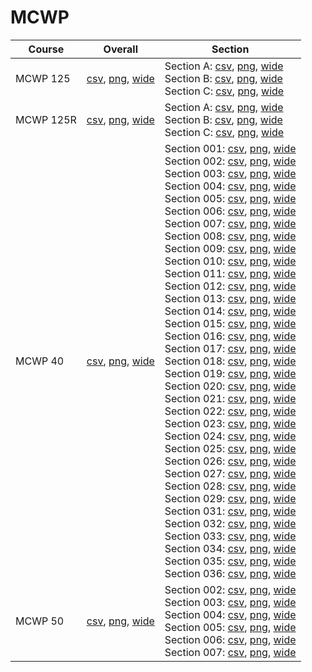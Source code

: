 # MCWP

| Course | Overall | Section |
| ------ | ------- | ------- |
| MCWP 125 | [csv](https://github.com/UCSD-Historical-Enrollment-Data/2024Fall/blob/main/overall/MCWP%20125.csv), [png](https://raw.githubusercontent.com/UCSD-Historical-Enrollment-Data/2024Fall/main/plot_overall/MCWP%20125.png), [wide](https://raw.githubusercontent.com/UCSD-Historical-Enrollment-Data/2024Fall/main/plot_overall_wide/MCWP%20125.png) | Section A: [csv](https://github.com/UCSD-Historical-Enrollment-Data/2024Fall/blob/main/section/MCWP%20125_A.csv), [png](https://raw.githubusercontent.com/UCSD-Historical-Enrollment-Data/2024Fall/main/plot_section/MCWP%20125_A.png), [wide](https://raw.githubusercontent.com/UCSD-Historical-Enrollment-Data/2024Fall/main/plot_section_wide/MCWP%20125_A.png)<br>Section B: [csv](https://github.com/UCSD-Historical-Enrollment-Data/2024Fall/blob/main/section/MCWP%20125_B.csv), [png](https://raw.githubusercontent.com/UCSD-Historical-Enrollment-Data/2024Fall/main/plot_section/MCWP%20125_B.png), [wide](https://raw.githubusercontent.com/UCSD-Historical-Enrollment-Data/2024Fall/main/plot_section_wide/MCWP%20125_B.png)<br>Section C: [csv](https://github.com/UCSD-Historical-Enrollment-Data/2024Fall/blob/main/section/MCWP%20125_C.csv), [png](https://raw.githubusercontent.com/UCSD-Historical-Enrollment-Data/2024Fall/main/plot_section/MCWP%20125_C.png), [wide](https://raw.githubusercontent.com/UCSD-Historical-Enrollment-Data/2024Fall/main/plot_section_wide/MCWP%20125_C.png) |
| MCWP 125R | [csv](https://github.com/UCSD-Historical-Enrollment-Data/2024Fall/blob/main/overall/MCWP%20125R.csv), [png](https://raw.githubusercontent.com/UCSD-Historical-Enrollment-Data/2024Fall/main/plot_overall/MCWP%20125R.png), [wide](https://raw.githubusercontent.com/UCSD-Historical-Enrollment-Data/2024Fall/main/plot_overall_wide/MCWP%20125R.png) | Section A: [csv](https://github.com/UCSD-Historical-Enrollment-Data/2024Fall/blob/main/section/MCWP%20125R_A.csv), [png](https://raw.githubusercontent.com/UCSD-Historical-Enrollment-Data/2024Fall/main/plot_section/MCWP%20125R_A.png), [wide](https://raw.githubusercontent.com/UCSD-Historical-Enrollment-Data/2024Fall/main/plot_section_wide/MCWP%20125R_A.png)<br>Section B: [csv](https://github.com/UCSD-Historical-Enrollment-Data/2024Fall/blob/main/section/MCWP%20125R_B.csv), [png](https://raw.githubusercontent.com/UCSD-Historical-Enrollment-Data/2024Fall/main/plot_section/MCWP%20125R_B.png), [wide](https://raw.githubusercontent.com/UCSD-Historical-Enrollment-Data/2024Fall/main/plot_section_wide/MCWP%20125R_B.png)<br>Section C: [csv](https://github.com/UCSD-Historical-Enrollment-Data/2024Fall/blob/main/section/MCWP%20125R_C.csv), [png](https://raw.githubusercontent.com/UCSD-Historical-Enrollment-Data/2024Fall/main/plot_section/MCWP%20125R_C.png), [wide](https://raw.githubusercontent.com/UCSD-Historical-Enrollment-Data/2024Fall/main/plot_section_wide/MCWP%20125R_C.png) |
| MCWP 40 | [csv](https://github.com/UCSD-Historical-Enrollment-Data/2024Fall/blob/main/overall/MCWP%2040.csv), [png](https://raw.githubusercontent.com/UCSD-Historical-Enrollment-Data/2024Fall/main/plot_overall/MCWP%2040.png), [wide](https://raw.githubusercontent.com/UCSD-Historical-Enrollment-Data/2024Fall/main/plot_overall_wide/MCWP%2040.png) | Section 001: [csv](https://github.com/UCSD-Historical-Enrollment-Data/2024Fall/blob/main/section/MCWP%2040_001.csv), [png](https://raw.githubusercontent.com/UCSD-Historical-Enrollment-Data/2024Fall/main/plot_section/MCWP%2040_001.png), [wide](https://raw.githubusercontent.com/UCSD-Historical-Enrollment-Data/2024Fall/main/plot_section_wide/MCWP%2040_001.png)<br>Section 002: [csv](https://github.com/UCSD-Historical-Enrollment-Data/2024Fall/blob/main/section/MCWP%2040_002.csv), [png](https://raw.githubusercontent.com/UCSD-Historical-Enrollment-Data/2024Fall/main/plot_section/MCWP%2040_002.png), [wide](https://raw.githubusercontent.com/UCSD-Historical-Enrollment-Data/2024Fall/main/plot_section_wide/MCWP%2040_002.png)<br>Section 003: [csv](https://github.com/UCSD-Historical-Enrollment-Data/2024Fall/blob/main/section/MCWP%2040_003.csv), [png](https://raw.githubusercontent.com/UCSD-Historical-Enrollment-Data/2024Fall/main/plot_section/MCWP%2040_003.png), [wide](https://raw.githubusercontent.com/UCSD-Historical-Enrollment-Data/2024Fall/main/plot_section_wide/MCWP%2040_003.png)<br>Section 004: [csv](https://github.com/UCSD-Historical-Enrollment-Data/2024Fall/blob/main/section/MCWP%2040_004.csv), [png](https://raw.githubusercontent.com/UCSD-Historical-Enrollment-Data/2024Fall/main/plot_section/MCWP%2040_004.png), [wide](https://raw.githubusercontent.com/UCSD-Historical-Enrollment-Data/2024Fall/main/plot_section_wide/MCWP%2040_004.png)<br>Section 005: [csv](https://github.com/UCSD-Historical-Enrollment-Data/2024Fall/blob/main/section/MCWP%2040_005.csv), [png](https://raw.githubusercontent.com/UCSD-Historical-Enrollment-Data/2024Fall/main/plot_section/MCWP%2040_005.png), [wide](https://raw.githubusercontent.com/UCSD-Historical-Enrollment-Data/2024Fall/main/plot_section_wide/MCWP%2040_005.png)<br>Section 006: [csv](https://github.com/UCSD-Historical-Enrollment-Data/2024Fall/blob/main/section/MCWP%2040_006.csv), [png](https://raw.githubusercontent.com/UCSD-Historical-Enrollment-Data/2024Fall/main/plot_section/MCWP%2040_006.png), [wide](https://raw.githubusercontent.com/UCSD-Historical-Enrollment-Data/2024Fall/main/plot_section_wide/MCWP%2040_006.png)<br>Section 007: [csv](https://github.com/UCSD-Historical-Enrollment-Data/2024Fall/blob/main/section/MCWP%2040_007.csv), [png](https://raw.githubusercontent.com/UCSD-Historical-Enrollment-Data/2024Fall/main/plot_section/MCWP%2040_007.png), [wide](https://raw.githubusercontent.com/UCSD-Historical-Enrollment-Data/2024Fall/main/plot_section_wide/MCWP%2040_007.png)<br>Section 008: [csv](https://github.com/UCSD-Historical-Enrollment-Data/2024Fall/blob/main/section/MCWP%2040_008.csv), [png](https://raw.githubusercontent.com/UCSD-Historical-Enrollment-Data/2024Fall/main/plot_section/MCWP%2040_008.png), [wide](https://raw.githubusercontent.com/UCSD-Historical-Enrollment-Data/2024Fall/main/plot_section_wide/MCWP%2040_008.png)<br>Section 009: [csv](https://github.com/UCSD-Historical-Enrollment-Data/2024Fall/blob/main/section/MCWP%2040_009.csv), [png](https://raw.githubusercontent.com/UCSD-Historical-Enrollment-Data/2024Fall/main/plot_section/MCWP%2040_009.png), [wide](https://raw.githubusercontent.com/UCSD-Historical-Enrollment-Data/2024Fall/main/plot_section_wide/MCWP%2040_009.png)<br>Section 010: [csv](https://github.com/UCSD-Historical-Enrollment-Data/2024Fall/blob/main/section/MCWP%2040_010.csv), [png](https://raw.githubusercontent.com/UCSD-Historical-Enrollment-Data/2024Fall/main/plot_section/MCWP%2040_010.png), [wide](https://raw.githubusercontent.com/UCSD-Historical-Enrollment-Data/2024Fall/main/plot_section_wide/MCWP%2040_010.png)<br>Section 011: [csv](https://github.com/UCSD-Historical-Enrollment-Data/2024Fall/blob/main/section/MCWP%2040_011.csv), [png](https://raw.githubusercontent.com/UCSD-Historical-Enrollment-Data/2024Fall/main/plot_section/MCWP%2040_011.png), [wide](https://raw.githubusercontent.com/UCSD-Historical-Enrollment-Data/2024Fall/main/plot_section_wide/MCWP%2040_011.png)<br>Section 012: [csv](https://github.com/UCSD-Historical-Enrollment-Data/2024Fall/blob/main/section/MCWP%2040_012.csv), [png](https://raw.githubusercontent.com/UCSD-Historical-Enrollment-Data/2024Fall/main/plot_section/MCWP%2040_012.png), [wide](https://raw.githubusercontent.com/UCSD-Historical-Enrollment-Data/2024Fall/main/plot_section_wide/MCWP%2040_012.png)<br>Section 013: [csv](https://github.com/UCSD-Historical-Enrollment-Data/2024Fall/blob/main/section/MCWP%2040_013.csv), [png](https://raw.githubusercontent.com/UCSD-Historical-Enrollment-Data/2024Fall/main/plot_section/MCWP%2040_013.png), [wide](https://raw.githubusercontent.com/UCSD-Historical-Enrollment-Data/2024Fall/main/plot_section_wide/MCWP%2040_013.png)<br>Section 014: [csv](https://github.com/UCSD-Historical-Enrollment-Data/2024Fall/blob/main/section/MCWP%2040_014.csv), [png](https://raw.githubusercontent.com/UCSD-Historical-Enrollment-Data/2024Fall/main/plot_section/MCWP%2040_014.png), [wide](https://raw.githubusercontent.com/UCSD-Historical-Enrollment-Data/2024Fall/main/plot_section_wide/MCWP%2040_014.png)<br>Section 015: [csv](https://github.com/UCSD-Historical-Enrollment-Data/2024Fall/blob/main/section/MCWP%2040_015.csv), [png](https://raw.githubusercontent.com/UCSD-Historical-Enrollment-Data/2024Fall/main/plot_section/MCWP%2040_015.png), [wide](https://raw.githubusercontent.com/UCSD-Historical-Enrollment-Data/2024Fall/main/plot_section_wide/MCWP%2040_015.png)<br>Section 016: [csv](https://github.com/UCSD-Historical-Enrollment-Data/2024Fall/blob/main/section/MCWP%2040_016.csv), [png](https://raw.githubusercontent.com/UCSD-Historical-Enrollment-Data/2024Fall/main/plot_section/MCWP%2040_016.png), [wide](https://raw.githubusercontent.com/UCSD-Historical-Enrollment-Data/2024Fall/main/plot_section_wide/MCWP%2040_016.png)<br>Section 017: [csv](https://github.com/UCSD-Historical-Enrollment-Data/2024Fall/blob/main/section/MCWP%2040_017.csv), [png](https://raw.githubusercontent.com/UCSD-Historical-Enrollment-Data/2024Fall/main/plot_section/MCWP%2040_017.png), [wide](https://raw.githubusercontent.com/UCSD-Historical-Enrollment-Data/2024Fall/main/plot_section_wide/MCWP%2040_017.png)<br>Section 018: [csv](https://github.com/UCSD-Historical-Enrollment-Data/2024Fall/blob/main/section/MCWP%2040_018.csv), [png](https://raw.githubusercontent.com/UCSD-Historical-Enrollment-Data/2024Fall/main/plot_section/MCWP%2040_018.png), [wide](https://raw.githubusercontent.com/UCSD-Historical-Enrollment-Data/2024Fall/main/plot_section_wide/MCWP%2040_018.png)<br>Section 019: [csv](https://github.com/UCSD-Historical-Enrollment-Data/2024Fall/blob/main/section/MCWP%2040_019.csv), [png](https://raw.githubusercontent.com/UCSD-Historical-Enrollment-Data/2024Fall/main/plot_section/MCWP%2040_019.png), [wide](https://raw.githubusercontent.com/UCSD-Historical-Enrollment-Data/2024Fall/main/plot_section_wide/MCWP%2040_019.png)<br>Section 020: [csv](https://github.com/UCSD-Historical-Enrollment-Data/2024Fall/blob/main/section/MCWP%2040_020.csv), [png](https://raw.githubusercontent.com/UCSD-Historical-Enrollment-Data/2024Fall/main/plot_section/MCWP%2040_020.png), [wide](https://raw.githubusercontent.com/UCSD-Historical-Enrollment-Data/2024Fall/main/plot_section_wide/MCWP%2040_020.png)<br>Section 021: [csv](https://github.com/UCSD-Historical-Enrollment-Data/2024Fall/blob/main/section/MCWP%2040_021.csv), [png](https://raw.githubusercontent.com/UCSD-Historical-Enrollment-Data/2024Fall/main/plot_section/MCWP%2040_021.png), [wide](https://raw.githubusercontent.com/UCSD-Historical-Enrollment-Data/2024Fall/main/plot_section_wide/MCWP%2040_021.png)<br>Section 022: [csv](https://github.com/UCSD-Historical-Enrollment-Data/2024Fall/blob/main/section/MCWP%2040_022.csv), [png](https://raw.githubusercontent.com/UCSD-Historical-Enrollment-Data/2024Fall/main/plot_section/MCWP%2040_022.png), [wide](https://raw.githubusercontent.com/UCSD-Historical-Enrollment-Data/2024Fall/main/plot_section_wide/MCWP%2040_022.png)<br>Section 023: [csv](https://github.com/UCSD-Historical-Enrollment-Data/2024Fall/blob/main/section/MCWP%2040_023.csv), [png](https://raw.githubusercontent.com/UCSD-Historical-Enrollment-Data/2024Fall/main/plot_section/MCWP%2040_023.png), [wide](https://raw.githubusercontent.com/UCSD-Historical-Enrollment-Data/2024Fall/main/plot_section_wide/MCWP%2040_023.png)<br>Section 024: [csv](https://github.com/UCSD-Historical-Enrollment-Data/2024Fall/blob/main/section/MCWP%2040_024.csv), [png](https://raw.githubusercontent.com/UCSD-Historical-Enrollment-Data/2024Fall/main/plot_section/MCWP%2040_024.png), [wide](https://raw.githubusercontent.com/UCSD-Historical-Enrollment-Data/2024Fall/main/plot_section_wide/MCWP%2040_024.png)<br>Section 025: [csv](https://github.com/UCSD-Historical-Enrollment-Data/2024Fall/blob/main/section/MCWP%2040_025.csv), [png](https://raw.githubusercontent.com/UCSD-Historical-Enrollment-Data/2024Fall/main/plot_section/MCWP%2040_025.png), [wide](https://raw.githubusercontent.com/UCSD-Historical-Enrollment-Data/2024Fall/main/plot_section_wide/MCWP%2040_025.png)<br>Section 026: [csv](https://github.com/UCSD-Historical-Enrollment-Data/2024Fall/blob/main/section/MCWP%2040_026.csv), [png](https://raw.githubusercontent.com/UCSD-Historical-Enrollment-Data/2024Fall/main/plot_section/MCWP%2040_026.png), [wide](https://raw.githubusercontent.com/UCSD-Historical-Enrollment-Data/2024Fall/main/plot_section_wide/MCWP%2040_026.png)<br>Section 027: [csv](https://github.com/UCSD-Historical-Enrollment-Data/2024Fall/blob/main/section/MCWP%2040_027.csv), [png](https://raw.githubusercontent.com/UCSD-Historical-Enrollment-Data/2024Fall/main/plot_section/MCWP%2040_027.png), [wide](https://raw.githubusercontent.com/UCSD-Historical-Enrollment-Data/2024Fall/main/plot_section_wide/MCWP%2040_027.png)<br>Section 028: [csv](https://github.com/UCSD-Historical-Enrollment-Data/2024Fall/blob/main/section/MCWP%2040_028.csv), [png](https://raw.githubusercontent.com/UCSD-Historical-Enrollment-Data/2024Fall/main/plot_section/MCWP%2040_028.png), [wide](https://raw.githubusercontent.com/UCSD-Historical-Enrollment-Data/2024Fall/main/plot_section_wide/MCWP%2040_028.png)<br>Section 029: [csv](https://github.com/UCSD-Historical-Enrollment-Data/2024Fall/blob/main/section/MCWP%2040_029.csv), [png](https://raw.githubusercontent.com/UCSD-Historical-Enrollment-Data/2024Fall/main/plot_section/MCWP%2040_029.png), [wide](https://raw.githubusercontent.com/UCSD-Historical-Enrollment-Data/2024Fall/main/plot_section_wide/MCWP%2040_029.png)<br>Section 031: [csv](https://github.com/UCSD-Historical-Enrollment-Data/2024Fall/blob/main/section/MCWP%2040_031.csv), [png](https://raw.githubusercontent.com/UCSD-Historical-Enrollment-Data/2024Fall/main/plot_section/MCWP%2040_031.png), [wide](https://raw.githubusercontent.com/UCSD-Historical-Enrollment-Data/2024Fall/main/plot_section_wide/MCWP%2040_031.png)<br>Section 032: [csv](https://github.com/UCSD-Historical-Enrollment-Data/2024Fall/blob/main/section/MCWP%2040_032.csv), [png](https://raw.githubusercontent.com/UCSD-Historical-Enrollment-Data/2024Fall/main/plot_section/MCWP%2040_032.png), [wide](https://raw.githubusercontent.com/UCSD-Historical-Enrollment-Data/2024Fall/main/plot_section_wide/MCWP%2040_032.png)<br>Section 033: [csv](https://github.com/UCSD-Historical-Enrollment-Data/2024Fall/blob/main/section/MCWP%2040_033.csv), [png](https://raw.githubusercontent.com/UCSD-Historical-Enrollment-Data/2024Fall/main/plot_section/MCWP%2040_033.png), [wide](https://raw.githubusercontent.com/UCSD-Historical-Enrollment-Data/2024Fall/main/plot_section_wide/MCWP%2040_033.png)<br>Section 034: [csv](https://github.com/UCSD-Historical-Enrollment-Data/2024Fall/blob/main/section/MCWP%2040_034.csv), [png](https://raw.githubusercontent.com/UCSD-Historical-Enrollment-Data/2024Fall/main/plot_section/MCWP%2040_034.png), [wide](https://raw.githubusercontent.com/UCSD-Historical-Enrollment-Data/2024Fall/main/plot_section_wide/MCWP%2040_034.png)<br>Section 035: [csv](https://github.com/UCSD-Historical-Enrollment-Data/2024Fall/blob/main/section/MCWP%2040_035.csv), [png](https://raw.githubusercontent.com/UCSD-Historical-Enrollment-Data/2024Fall/main/plot_section/MCWP%2040_035.png), [wide](https://raw.githubusercontent.com/UCSD-Historical-Enrollment-Data/2024Fall/main/plot_section_wide/MCWP%2040_035.png)<br>Section 036: [csv](https://github.com/UCSD-Historical-Enrollment-Data/2024Fall/blob/main/section/MCWP%2040_036.csv), [png](https://raw.githubusercontent.com/UCSD-Historical-Enrollment-Data/2024Fall/main/plot_section/MCWP%2040_036.png), [wide](https://raw.githubusercontent.com/UCSD-Historical-Enrollment-Data/2024Fall/main/plot_section_wide/MCWP%2040_036.png) |
| MCWP 50 | [csv](https://github.com/UCSD-Historical-Enrollment-Data/2024Fall/blob/main/overall/MCWP%2050.csv), [png](https://raw.githubusercontent.com/UCSD-Historical-Enrollment-Data/2024Fall/main/plot_overall/MCWP%2050.png), [wide](https://raw.githubusercontent.com/UCSD-Historical-Enrollment-Data/2024Fall/main/plot_overall_wide/MCWP%2050.png) | Section 002: [csv](https://github.com/UCSD-Historical-Enrollment-Data/2024Fall/blob/main/section/MCWP%2050_002.csv), [png](https://raw.githubusercontent.com/UCSD-Historical-Enrollment-Data/2024Fall/main/plot_section/MCWP%2050_002.png), [wide](https://raw.githubusercontent.com/UCSD-Historical-Enrollment-Data/2024Fall/main/plot_section_wide/MCWP%2050_002.png)<br>Section 003: [csv](https://github.com/UCSD-Historical-Enrollment-Data/2024Fall/blob/main/section/MCWP%2050_003.csv), [png](https://raw.githubusercontent.com/UCSD-Historical-Enrollment-Data/2024Fall/main/plot_section/MCWP%2050_003.png), [wide](https://raw.githubusercontent.com/UCSD-Historical-Enrollment-Data/2024Fall/main/plot_section_wide/MCWP%2050_003.png)<br>Section 004: [csv](https://github.com/UCSD-Historical-Enrollment-Data/2024Fall/blob/main/section/MCWP%2050_004.csv), [png](https://raw.githubusercontent.com/UCSD-Historical-Enrollment-Data/2024Fall/main/plot_section/MCWP%2050_004.png), [wide](https://raw.githubusercontent.com/UCSD-Historical-Enrollment-Data/2024Fall/main/plot_section_wide/MCWP%2050_004.png)<br>Section 005: [csv](https://github.com/UCSD-Historical-Enrollment-Data/2024Fall/blob/main/section/MCWP%2050_005.csv), [png](https://raw.githubusercontent.com/UCSD-Historical-Enrollment-Data/2024Fall/main/plot_section/MCWP%2050_005.png), [wide](https://raw.githubusercontent.com/UCSD-Historical-Enrollment-Data/2024Fall/main/plot_section_wide/MCWP%2050_005.png)<br>Section 006: [csv](https://github.com/UCSD-Historical-Enrollment-Data/2024Fall/blob/main/section/MCWP%2050_006.csv), [png](https://raw.githubusercontent.com/UCSD-Historical-Enrollment-Data/2024Fall/main/plot_section/MCWP%2050_006.png), [wide](https://raw.githubusercontent.com/UCSD-Historical-Enrollment-Data/2024Fall/main/plot_section_wide/MCWP%2050_006.png)<br>Section 007: [csv](https://github.com/UCSD-Historical-Enrollment-Data/2024Fall/blob/main/section/MCWP%2050_007.csv), [png](https://raw.githubusercontent.com/UCSD-Historical-Enrollment-Data/2024Fall/main/plot_section/MCWP%2050_007.png), [wide](https://raw.githubusercontent.com/UCSD-Historical-Enrollment-Data/2024Fall/main/plot_section_wide/MCWP%2050_007.png) |
